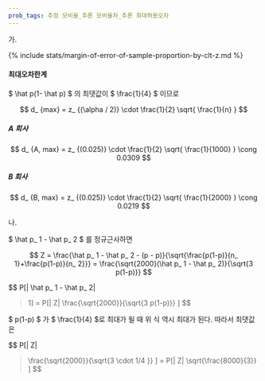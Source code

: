 ```yaml
---
prob_tags: 추정 모비율_추론 모비율차_추론 최대허용오차
---
```

가.

<div>
{% include stats/margin-of-error-of-sample-proportion-by-clt-z.md %}

#### 최대오차한계 ####

$ \hat p(1- \hat p) $ 의 최댓값이 $ \frac{1}{4} $ 이므로

$$ d_ {max} = z_ {(\alpha / 2)} \cdot \frac{1}{2} \sqrt{ \frac{1}{n} } $$

##### A 회사 #####

$$ d_ {A, max} = z_ {(0.025)} \cdot \frac{1}{2} \sqrt{ \frac{1}{1000} } \cong 0.0309 $$

##### B 회사 #####

$$ d_ {B, max} = z_ {(0.025)} \cdot \frac{1}{2} \sqrt{ \frac{1}{2000} } \cong 0.0219 $$

</div>

나.

<div>

$ \hat p_ 1 - \hat p_ 2 $ 를 정규근사하면

$$ Z = \frac{\hat p_ 1 - \hat p_ 2 - (p - p)}{\sqrt{\frac{p(1-p)}{n_ 1}+\frac{p(1-p)}{n_ 2}}} = \frac{\sqrt{2000}(\hat p_ 1 - \hat p_ 2)}{\sqrt{3 p(1-p)}} $$

$$ P[|
\hat p_ 1 - \hat p_ 2|
> 1] = P[|
Z|
> \frac{\sqrt{2000}}{\sqrt{3 p(1-p)}} ] $$

$ p(1-p) $ 가 $ \frac{1}{4} $로 최대가 될 때 위 식 역시 최대가 된다. 따라서 최댓값은

$$ P[|
Z|
> \frac{\sqrt{2000}}{\sqrt{3 \cdot 1/4 }} ] = P[|
Z|
> \sqrt{\frac{8000}{3}} ]
$$

</div>
